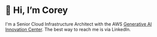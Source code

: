 # 👋 Hi, I’m Corey

I'm a Senior Cloud Infrastructure Architect with the AWS [Generative AI Innovation Center](https://aws.amazon.com/ai/generative-ai/innovation-center/).
The best way to reach me is via LinkedIn.
